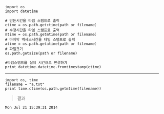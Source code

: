     import os
    import datetime
    
    # 만든시간을 타임 스탬프로 출력
    ctime = os.path.getctime(path or filename)
    # 수정시간을 타임 스탬프로 출력
    mtime = os.path.getmtime(path or filename)
    # 마지막 엑세스시간을 타임 스탬프로 출력
    atime = os.path.getatime(path or filename)
    # 파일크기
    os.path.getsize(path or filename)
    
    #타임스탬프를 실제 시간으로 변경하기
    print datetime.datetime.fromtimestamp(ctime)


----

    import os, time
    filename = "a.txt"
    print time.ctime(os.path.getmtime(filename))

> 결과

    Mon Jul 21 15:39:31 2014